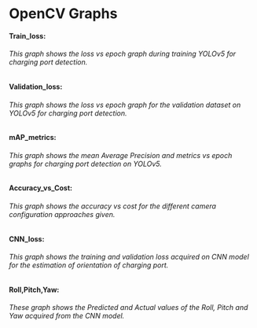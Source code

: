 # OpenCV Graphs

#### Train_loss:
###### This graph shows the loss vs epoch graph during training YOLOv5 for charging port detection.

#### Validation_loss:
###### This graph shows the loss vs epoch graph for the validation dataset on YOLOv5 for charging port detection.

#### mAP_metrics:
###### This graph shows the mean Average Precision and metrics vs epoch graphs for charging port detection on YOLOv5.

#### Accuracy_vs_Cost:
###### This graph shows the accuracy vs cost for the different camera configuration approaches given.

#### CNN_loss:
###### This graph shows the training and validation loss acquired on CNN model for the estimation of orientation of charging port.

#### Roll,Pitch,Yaw:
###### These graph shows the Predicted and Actual values of the Roll, Pitch and Yaw acquired from the CNN model. 